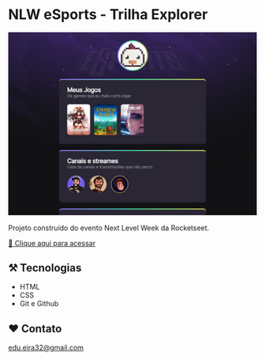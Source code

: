 # NLW eSports - Trilha Explorer

![preview](./.github/preview.png)

Projeto construído do evento Next Level Week da Rocketseet.

[🔗 Clique aqui para acessar](https://edu-eira.github.io/nlw-esports-explorer/)

##  ⚒️ Tecnologias

- HTML
- CSS
- Git e Github

## ❤️ Contato

edu.eira32@gmail.com